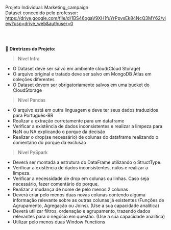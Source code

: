 Projeto Individual: Marketing_campaign
<br>
Dataset concedido pelo professor: https://drive.google.com/file/d/1BS46ogaV9XH1fuYrPpvsEk84NcQ3MY62/view?usp=drive_web&authuser=0

<br>
<br>

📗 **Diretrizes do Projeto:**
>Nivel Infra

- O Dataset deve ser salvo em ambiente cloud(Cloud Storage)
- O arquivo original e tratado deve ser salvo em MongoDB Atlas em coleções diferentes
- O Dataset devem ser obrigatoriamente salvos em uma bucket do CloudStorage
>Nivel Pandas

- O arquivo está em outra linguagem e deve ter seus dados traduzidos para Português-BR
- Realizar a extração corretamente para um dataframe
- Verificar a existência de dados inconsistentes e realizar a limpeza para NaN ou NA explicando o porque da decisão
- Realizar o drop(se necessário) de colunas do dataframe realizando o comentário do porque da exclusão
>Nivel PySpark

- Deverá ser montada a estrutura do DataFrame utilizando o StructType.
- Verificar a existência de dados inconsistentes, nulos e realizar a limpeza.
- Verificar a necessidade de drop em colunas ou linhas. Caso seja necessário, fazer comentário do porque.
- Realizar a mudança de nome de pelo menos 2 colunas
- Deverá criar pelo menos duas novas colunas contendo alguma informação relevante sobre as outras colunas já existentes (Funções de Agrupamento, Agregação ou Joins). (Use a sua capacidade analítica)
- Deverá utilizar filtros, ordenação e agrupamento, trazendo dados relevantes para o negócio em questão. (Use a sua capacidade analítica)
- Utilizar pelo menos duas Window Functions
